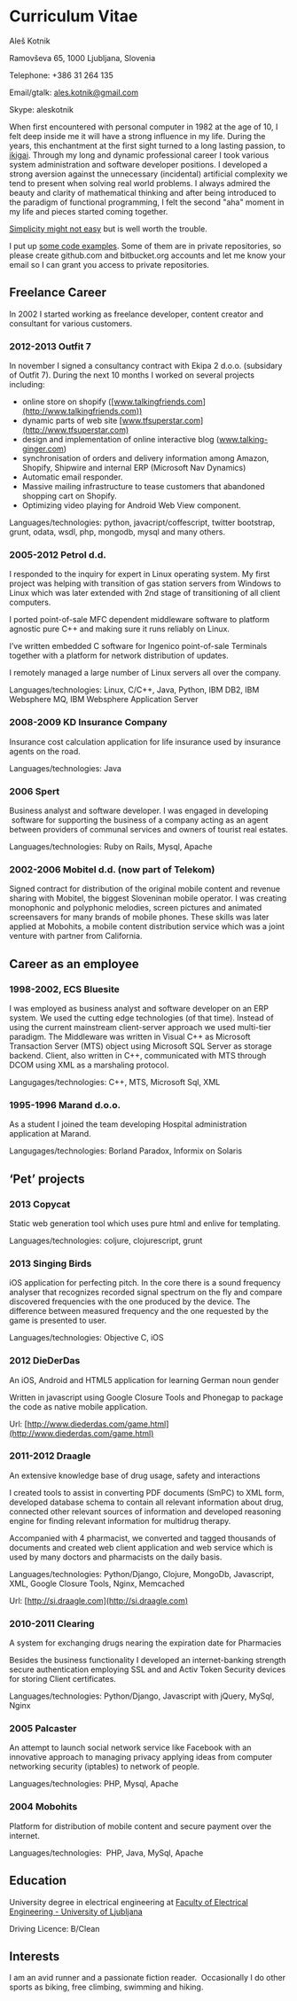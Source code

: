 # Curriculum Vitae

Aleš Kotnik

Ramovševa 65, 1000 Ljubljana, Slovenia

Telephone: +386 31 264 135

Email/gtalk: [ales.kotnik@gmail.com](mailto:ales.kotnik@gmail.com)

Skype: aleskotnik

When first encountered with personal computer in 1982 at the age of 10,
I felt deep inside me it will have a strong influence in my life. During
the years, this enchantment at the first sight turned to a long lasting
passion, to [ikigai](http://en.wikipedia.org/wiki/Ikigai). Through my
long and dynamic professional career I took various system
administration and software developer positions. I developed a strong
aversion against the unnecessary (incidental) artificial complexity we
tend to present when solving real world problems. I always admired the
beauty and clarity of mathematical thinking and after being introduced
to the paradigm of functional programming, I felt the second "aha"
moment in my life and pieces started coming together.

[Simplicity might not easy](http://www.infoq.com/presentations/Simple-Made-Easy) but is well worth the trouble.

I put up [some code examples](GALLERY.md). Some of them are in private repositories, so please create
github.com and bitbucket.org accounts and let me know your email so I can grant you
access to private repositories.

Freelance Career
----------------

In 2002 I started working as freelance developer, content creator and
consultant for various customers.

### 2012-2013 Outfit 7

In november I signed a consultancy contract with Ekipa 2 d.o.o.
(subsidary of Outfit 7). During the next 10 months I worked on several
projects including:

-   online store on shopify
    ([www.talkingfriends.com](http://www.talkingfriends.com))
-   dynamic parts of web site
    [www.tfsuperstar.com](http://www.tfsuperstar.com)
-   design and implementation of online interactive blog
    (www.talking-ginger.com)
-   synchronisation of orders and delivery information among Amazon,
    Shopify, Shipwire and internal ERP (Microsoft Nav Dynamics)
-   Automatic email responder.
-   Massive mailing infrastructure to tease customers that abandoned
    shopping cart on Shopify.
-   Optimizing video playing for Android Web View component.

Languages/technologies: python, javacript/coffescript, twitter
bootstrap, grunt, odata, wsdl, php, mongodb, mysql and many others.

### 2005-2012 Petrol d.d.

I responded to the inquiry for expert in Linux operating system. My
first project was helping with transition of gas station servers from
Windows to Linux which was later extended with 2nd stage of
transitioning of all client computers.

I ported point-of-sale MFC dependent middleware software to platform
agnostic pure C++ and making sure it runs reliably on Linux.

I’ve written embedded C software for Ingenico point-of-sale Terminals
together with a platform for network distribution of updates.

I remotely managed a large number of Linux servers all over the company.

Languages/technologies: Linux, C/C++, Java, Python, IBM DB2, IBM
Websphere MQ, IBM Websphere Application Server

### 2008-2009 KD Insurance Company

Insurance cost calculation application for life insurance used by
insurance agents on the road.

Languages/technologies: Java

### 2006 Spert

Business analyst and software developer. I was engaged in developing
 software for supporting the business of a company acting as an agent
between providers of communal services and owners of tourist real
estates.

Languages/technologies: Ruby on Rails, Mysql, Apache

### 2002-2006 Mobitel d.d. (now part of Telekom)

Signed contract for distribution of the original mobile content and
revenue sharing with Mobitel, the biggest Sloveninan mobile operator. I
was creating monophonic and polyphonic melodies, screen pictures and
animated screensavers for many brands of mobile phones. These skills was
later applied at Mobohits, a mobile content distribution service which
was a joint venture with partner from California.

## Career as an employee

### 1998-2002, ECS Bluesite

I was employed as business analyst and software developer on an ERP
system. We used the cutting edge technologies (of that time). Instead of
using the current mainstream client-server approach we used multi-tier
paradigm. The Middleware was written in Visual C++ as Microsoft
Transaction Server (MTS) object using Microsoft SQL Server as storage
backend. Client, also written in C++, communicated with MTS through DCOM
using XML as a marshaling protocol.

Langugages/technologies: C++, MTS, Microsoft Sql, XML

### 1995-1996 Marand d.o.o.

As a student I joined the team developing Hospital administration
application at Marand.

Langugages/technologies: Borland Paradox, Informix on Solaris

## ‘Pet’ projects

### 2013 Copycat

Static web generation tool which uses pure html and enlive for
templating.

Languages/technologies: coljure, clojurescript, grunt

### 2013 Singing Birds

iOS application for perfecting pitch. In the core there is a sound
frequency analyser that recognizes recorded signal spectrum on the fly
and compare discovered frequencies with the one produced by the device.
The difference between measured frequency and the one requested by the
game is presented to user.

Languages/technologies: Objective C, iOS

### 2012 DieDerDas

An iOS, Android and HTML5 application for learning German noun gender

Written in javascript using Google Closure Tools and Phonegap to package
the code as native mobile application.

Url:
[http://www.diederdas.com/game.html](http://www.diederdas.com/game.html)

### 2011-2012 Draagle

An extensive knowledge base of drug usage, safety and interactions

I created tools to assist in converting PDF documents (SmPC) to XML
form, developed database schema to contain all relevant information
about drug, connected other relevant sources of information and
developed reasoning engine for finding relevant information for
multidrug therapy.

Accompanied with 4 pharmacist, we converted and tagged thousands of
documents and created web client application and web service which is
used by many doctors and pharmacists on the daily basis.

Languages/technologies: Python/Django, Clojure, MongoDb, Javascript,
XML, Google Closure Tools, Nginx, Memcached

Url: [http://si.draagle.com](http://si.draagle.com)

### 2010-2011 Clearing

A system for exchanging drugs nearing the expiration date for Pharmacies

Besides the business functionality I developed an internet-banking
strength secure authentication employing SSL and and Activ Token
Security devices for storing Client certificates.

Languages/technologies: Python/Django, Javascript with jQuery, MySql,
Nginx

### 2005 Palcaster

An attempt to launch social network service like Facebook with an
innovative approach to managing privacy applying ideas from computer
networking security (iptables) to network of people.

Languages/technologies: PHP, Mysql, Apache

### 2004 Mobohits

Platform for distribution of mobile content and secure payment over the
internet.

Languages/technologies:  PHP, Java, MySql, Apache


## Education

University degree in electrical engineering at [Faculty of Electrical Engineering - University of Ljubljana](http://www.fe.uni-lj.si/eng/)

Driving Licence: B/Clean

## Interests

I am an avid runner and a passionate fiction reader.  Occasionally I do
other sports as biking, free climbing, swimming and hiking.


